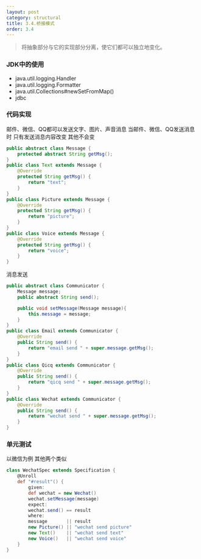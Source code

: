 ```yaml
---
layout: post
category: structural
title: 3.4.桥接模式
order: 3.4
---
```


> 将抽象部分与它的实现部分分离，使它们都可以独立地变化。

### JDK中的使用
- java.util.logging.Handler
- java.util.logging.Formatter
- java.util.Collections#newSetFromMap()
- jdbc

### 代码实现
邮件、微信、QQ都可以发送文字、图片、声音消息 当邮件、微信、QQ发送消息时 只有发送消息内容改变 其他不会变
```java
public abstract class Message {
    protected abstract String getMsg();
}
public class Text extends Message {
    @Override
    protected String getMsg() {
        return "text";
    }
}
public class Picture extends Message {
    @Override
    protected String getMsg() {
        return "picture";
    }
}
public class Voice extends Message {
    @Override
    protected String getMsg() {
        return "voice";
    }
}
```
消息发送  
```java
public abstract class Communicator {
    Message message;
    public abstract String send();

    public void setMessage(Message message){
        this.message = message;
    }
}
public class Email extends Communicator {
    @Override
    public String send() {
        return "email send " + super.message.getMsg();
    }
}
public class Qicq extends Communicator {
    @Override
    public String send() {
        return "qicq send " + super.message.getMsg();
    }
}
public class Wechat extends Communicator {
    @Override
    public String send() {
        return "wechat send " + super.message.getMsg();
    }
}
```

### 单元测试
以微信为例 其他两个类似  
```groovy
class WechatSpec extends Specification {
    @Unroll
    def "#result"() {
        given:
        def wechat = new Wechat()
        wechat.setMessage(message)
        expect:
        wechat.send() == result
        where:
        message       || result
        new Picture() || "wechat send picture"
        new Text()    || "wechat send text"
        new Voice()   || "wechat send voice"
    }
}
```
